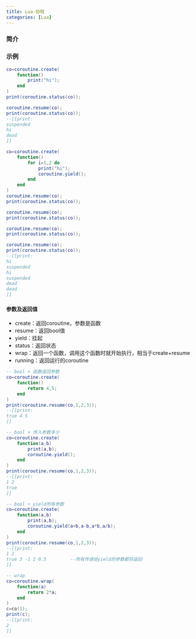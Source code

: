 ```yaml
---
title: Lua-协程
categories: [Lua]
---
```


### 简介

### 示例

```lua
co=coroutine.create(
	function()
		print("hi");
	end
)
print(coroutine.status(co));

coroutine.resume(co);
print(coroutine.status(co));
--[[print:
suspended
hi
dead
]]
```

```lua
co=coroutine.create(
	function()
		for i=1,2 do
			print("hi");
			coroutine.yield();
		end
	end
)
coroutine.resume(co);
print(coroutine.status(co));

coroutine.resume(co);
print(coroutine.status(co));

coroutine.resume(co);
print(coroutine.status(co));

coroutine.resume(co);
print(coroutine.status(co));
--[[print:
hi
suspended
hi
suspended
dead
dead
]]
```

#### 参数及返回值

- create：返回coroutine，参数是函数
- resume：返回bool值 
- yield：挂起
- status：返回状态
- wrap：返回一个函数，调用这个函数时就开始执行，相当于create+resume
- running：返回运行的coroutine

```lua
-- bool + 函数返回参数
co=coroutine.create(
	function()
		return 4,5;
	end
)
print(coroutine.resume(co,1,2,3));
--[[print:
true 4 5
]]
```

```lua
-- bool + 传入参数多少
co=coroutine.create(
	function(a,b)
		print(a,b);
		coroutine.yield();
	end
)
print(coroutine.resume(co,1,2,3));
--[[print:
1 2 
true
]]
```

```lua
-- bool + yield所有参数
co=coroutine.create(
	function(a,b)
		print(a,b);
		coroutine.yield(a+b,a-b,a*b,a/b);
	end
)
print(coroutine.resume(co,1,2,3));
--[[print:
1 2
true 3 -1 2 0.5			--所有传递给yield的参数都将返回
]]
```

```lua
-- wrap
co=coroutine.wrap(
	function(a)
		return 2*a;
	end
)
c=co(1);
print(c);
--[[print:
2
]]
```



